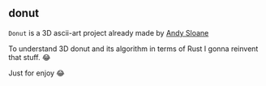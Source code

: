 donut
-----

`Donut` is a 3D ascii-art project already made by [Andy Sloane](https://www.a1k0n.net/2011/07/20/donut-math.html)


To understand 3D donut and its algorithm in terms of Rust I gonna reinvent that stuff. :joy:

Just for enjoy :joy:
